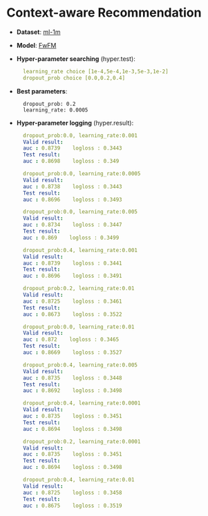 # Context-aware Recommendation

- **Dataset**: [ml-1m](../../md/ml-1m_contxt.md)

- **Model**: [FwFM](https://recbole.io/docs/user_guide/model/context/fwfm.html)

- **Hyper-parameter searching** (hyper.test):

  ```yaml
    learning_rate choice [1e-4,5e-4,1e-3,5e-3,1e-2]
    dropout_prob choice [0.0,0.2,0.4]
  ```

- **Best parameters**:

  ```
    dropout_prob: 0.2
    learning_rate: 0.0005
  ```

- **Hyper-parameter logging** (hyper.result):

  ```yaml
    dropout_prob:0.0, learning_rate:0.001
    Valid result:
    auc : 0.8739    logloss : 0.3443
    Test result:
    auc : 0.8698    logloss : 0.349

    dropout_prob:0.0, learning_rate:0.0005
    Valid result:
    auc : 0.8738    logloss : 0.3443
    Test result:
    auc : 0.8696    logloss : 0.3493

    dropout_prob:0.0, learning_rate:0.005
    Valid result:
    auc : 0.8734    logloss : 0.3447
    Test result:
    auc : 0.869    logloss : 0.3499

    dropout_prob:0.4, learning_rate:0.001
    Valid result:
    auc : 0.8739    logloss : 0.3441
    Test result:
    auc : 0.8696    logloss : 0.3491

    dropout_prob:0.2, learning_rate:0.01
    Valid result:
    auc : 0.8725    logloss : 0.3461
    Test result:
    auc : 0.8673    logloss : 0.3522

    dropout_prob:0.0, learning_rate:0.01
    Valid result:
    auc : 0.872    logloss : 0.3465
    Test result:
    auc : 0.8669    logloss : 0.3527

    dropout_prob:0.4, learning_rate:0.005
    Valid result:
    auc : 0.8735    logloss : 0.3448
    Test result:
    auc : 0.8692    logloss : 0.3498

    dropout_prob:0.4, learning_rate:0.0001
    Valid result:
    auc : 0.8735    logloss : 0.3451
    Test result:
    auc : 0.8694    logloss : 0.3498

    dropout_prob:0.2, learning_rate:0.0001
    Valid result:
    auc : 0.8735    logloss : 0.3451
    Test result:
    auc : 0.8694    logloss : 0.3498

    dropout_prob:0.4, learning_rate:0.01
    Valid result:
    auc : 0.8725    logloss : 0.3458
    Test result:
    auc : 0.8675    logloss : 0.3519
  ```